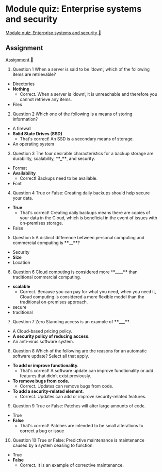 # Module quiz: Enterprise systems and security

[Module quiz: Enterprise systems and security 🔗](https://www.coursera.org/learn/introduction-to-computers-and-operating-systems-and-security/assignment-submission/5YYk8/module-quiz-enterprise-systems-and-security)

## Assignment

[Assignment 🔗](https://www.coursera.org/learn/introduction-to-computers-and-operating-systems-and-security/assignment-submission/5YYk8/module-quiz-enterprise-systems-and-security/attempt)

1.  Question 1
    When a server is said to be ‘down’, which of the following items are retrievable?

- Directories
- **Nothing**
  - Correct. When a server is ‘down’, it is unreachable and therefore you cannot retrieve any items.
- Files

2. Question 2
   Which one of the following is a means of storing information?

- A firewall
- **Solid State Drives (SSD)**
  - That's correct! An SSD is a secondary means of storage.
- An operating system

3. Question 3
   The four desirable characteristics for a backup storage are durability, scalability, \***\*\_\*\***, and security.

- Format
- **Availability**
  - Correct! Backups need to be available.
- Font

4. Question 4
   True or False: Creating daily backups should help secure your data.

- **True**
  - That's correct! Creating daily backups means there are copies of your data in the Cloud, which is beneficial in the event of issues with on-premises storage.
- False

5. Question 5
   A distinct difference between personal computing and commercial computing is **\*\***\_\_**\*\***?

- Security
- **Size**
- Location

6. Question 6
   Cloud computing is considered more \***\*\_\_\_\_\*\*** than traditional commercial computing.

- **scalable**
  - Correct. Because you can pay for what you need, when you need it, Cloud computing is considered a more flexible model than the traditional on-premises approach.
- secure
- traditional

7. Question 7
   Zero Standing access is an example of **\*\***\_\_\_**\*\***.

- A Cloud-based pricing policy.
- **A security policy of reducing access.**
- An anti-virus software system.

8. Question 8
   Which of the following are the reasons for an automatic software update? Select all that apply.

- **To add or improve functionality.**
  - That's correct! A software update can improve functionality or add features that didn’t exist previously.
- **To remove bugs from code.**
  - Correct. Updates can remove bugs from code.
- **To add a security-related element.**
  - Correct. Updates can add or improve security-related features.

9. Question 9
   True or False: Patches will alter large amounts of code.

- True
- **False**
  - That's correct! Patches are intended to be small alterations to correct a bug or issue

10. Question 10
    True or False: Predictive maintenance is maintenance caused by a system ceasing to function.

- True
- **False**
  - Correct. It is an example of corrective maintenance.
